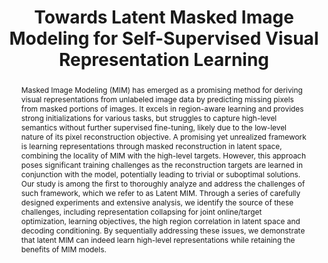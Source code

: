 ---
id:             2024-latent-mim
title:          "Towards Latent Masked Image Modeling for Self-Supervised Visual Representation Learning"
authors:        [Yibing, Abhinav, Me]
venue:          European Conference on Computer Vision (ECCV), 2024.
year:           "2024-07"
thumbnail:      https://yibingwei-1.github.io/images/latentMIM.png
bibtex:         "@InProceedings{wei2024lmim,<br>&emsp;title={Towards Latent Masked Image Modeling for Self-Supervised Visual Representation Learning},<br>&emsp;author={Yibing Wei and Abhinav Gupta and Pedro Morgado},<br>&emsp;booktitle={European Conference on Computer Vision (ECCV)},<br>&emsp;year={2024}<br>&emsp;}"
links:
    paper:      https://arxiv.org/abs/2407.15837
    bibtex:     assets/publications/2024-latent-mim/ref.txt
    code:       https://github.com/yibingwei-1/LatentMIM
    website:    https://yibingwei-1.github.io/projects/lmim/lmim.html

layout: project
short_title: Latent Masked Image Modeling
abstract: "Masked Image Modeling (MIM) has emerged as a promising method for deriving visual representations from unlabeled image data by predicting missing pixels from masked portions of images. It excels in region-aware learning and provides strong initializations for various tasks, but struggles to capture high-level semantics without further supervised fine-tuning, likely due to the low-level nature of its pixel reconstruction objective. A promising yet unrealized framework is learning representations through masked reconstruction in latent space, combining the locality of MIM with the high-level targets. However, this approach poses significant training challenges as the reconstruction targets are learned in conjunction with the model, potentially leading to trivial or suboptimal solutions. Our study is among the first to thoroughly analyze and address the challenges of such framework, which we refer to as Latent MIM. Through a series of carefully designed experiments and extensive analysis, we identify the source of these challenges, including representation collapsing for joint online/target optimization, learning objectives, the high region correlation in latent space and decoding conditioning. By sequentially addressing these issues, we demonstrate that latent MIM can indeed learn high-level representations while retaining the benefits of MIM models."

---